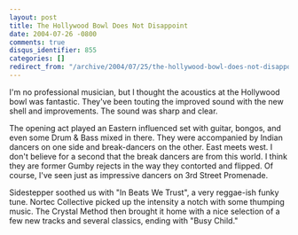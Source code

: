 ```yaml
---
layout: post
title: The Hollywood Bowl Does Not Disappoint
date: 2004-07-26 -0800
comments: true
disqus_identifier: 855
categories: []
redirect_from: "/archive/2004/07/25/the-hollywood-bowl-does-not-disappoint.aspx/"
---
```


I'm no professional musician, but I thought the acoustics at the
Hollywood bowl was fantastic. They've been touting the improved sound
with the new shell and improvements. The sound was sharp and clear.

The opening act played an Eastern influenced set with guitar, bongos,
and even some Drum & Bass mixed in there. They were accompanied by
Indian dancers on one side and break-dancers on the other. East meets
west. I don't believe for a second that the break dancers are from this
world. I think they are former Gumby rejects in the way they contorted
and flipped. Of course, I've seen just as impressive dancers on 3rd
Street Promenade.

Sidestepper soothed us with "In Beats We Trust", a very reggae-ish funky
tune. Nortec Collective picked up the intensity a notch with some
thumping music. The Crystal Method then brought it home with a nice
selection of a few new tracks and several classics, ending with "Busy
Child."

